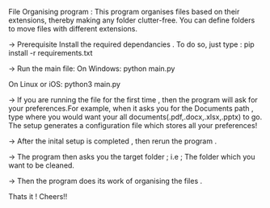 File Organising program :
This program organises files based on their extensions, thereby making any folder clutter-free. You can define folders to move files with different extensions.  

-> Prerequisite
   Install the required dependancies . To do so, just type : 
        pip install -r requirements.txt

-> Run the main file:
   On Windows: 
        python main.py

   On Linux or iOS:
        python3 main.py

-> If you are running the file for the first time , then the program will ask for your preferences.For example, when it asks you for the Documents path , type where you would want your all documents(.pdf,.docx,.xlsx,.pptx) to go. The setup generates a configuration file which stores all your preferences!

-> After the inital setup is completed , then rerun the program .

-> The program then asks you the target folder ; i.e ; The folder which you want to be cleaned.

-> Then the program does its work of organising the files .

Thats it ! 
Cheers!!

